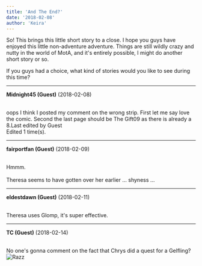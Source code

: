 ```yaml
---
title: 'And The End?'
date: '2018-02-08'
author: 'Keira'
---
```


<p>So! This brings this little short story to a close. I hope you guys have enjoyed this little non-adventure adventure. Things are still wildly crazy and nutty in the world of MotA, and it's entirely possible, I might do another short story or so. </p><p>If you guys had a choice, what kind of stories would you like to see during this time?</p>

---
**Midnight45 (Guest)** (2018-02-08)

<br> oops I think I posted my comment on the wrong strip. First let me say love the comic. Second the last page should be The Gift09 as there is already a 8.Last edited by Guest<br>Edited 1 time(s).

---
**fairportfan (Guest)** (2018-02-09)

<br> Hmmm.<br><br>Theresa seems to have gotten over her earlier ... shyness ...<br>

---
**eldestdawn (Guest)** (2018-02-11)

<br> Theresa uses Glomp, it's super effective.

---
**TC (Guest)** (2018-02-14)

<br> No one's gonna comment on the fact that Chrys did a quest for a Gelfling? <img src="/smilies/razz.gif" alt="Razz" border="0">

